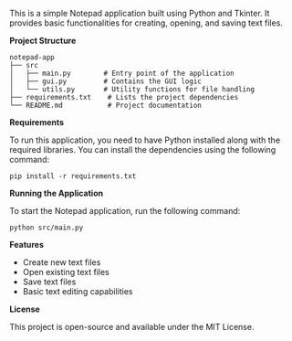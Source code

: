 <!-- Notepad Application -->

This is a simple Notepad application built using Python and Tkinter. It provides basic functionalities for creating, opening, and saving text files.

**Project Structure**

```
notepad-app
├── src
│   ├── main.py        # Entry point of the application
│   ├── gui.py         # Contains the GUI logic
│   └── utils.py       # Utility functions for file handling
├── requirements.txt    # Lists the project dependencies
└── README.md           # Project documentation
```

**Requirements**

To run this application, you need to have Python installed along with the required libraries. You can install the dependencies using the following command:

```
pip install -r requirements.txt
```

**Running the Application**

To start the Notepad application, run the following command:

```
python src/main.py
```

**Features**

- Create new text files
- Open existing text files
- Save text files
- Basic text editing capabilities

**License**

This project is open-source and available under the MIT License.
